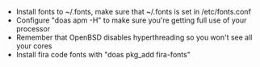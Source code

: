 
- Install fonts to ~/.fonts, make sure that ~/.fonts is set in /etc/fonts.conf
- Configure "doas apm -H" to make sure you're getting full use of your processor
- Remember that OpenBSD disables hyperthreading so you won't see all your cores
- Install fira code fonts with "doas pkg_add fira-fonts"
